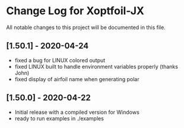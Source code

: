 # Change Log for Xoptfoil-JX

All notable changes to this project will be documented in this file.

## [1.50.1] - 2020-04-24

- fixed a bug for LINUX colored output
- fixed LINUX built to handle environment variables properly (thanks John)
- fixed display of airfoil name when generating polar

## [1.50.0] - 2020-04-22

- Initial release with a compiled version for Windows
- ready to run examples in ./examples
